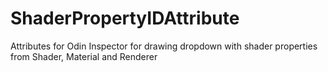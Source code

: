 # ShaderPropertyIDAttribute
Attributes for Odin Inspector for drawing dropdown with shader properties from Shader, Material and Renderer
